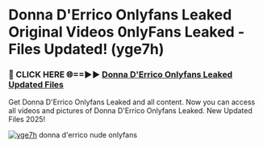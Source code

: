 # Donna D'Errico Onlyfans Leaked Original Videos 0nlyFans Leaked - Files Updated! (yge7h)

<h3>🔴 CLICK HERE 🌐==►► <a href="https://tinyurl.com/3hn5wdd3" rel="nofollow">Donna D'Errico Onlyfans Leaked Updated Files</a></h3>

Get Donna D'Errico Onlyfans Leaked and all content. Now you can access all videos and pictures of Donna D'Errico Onlyfans Leaked. New Updated Files 2025!

[![yge7h](https://i.imgur.com/4HnBqBT.gif)](https://tinyurl.com/3hn5wdd3)
donna d'errico nude onlyfans